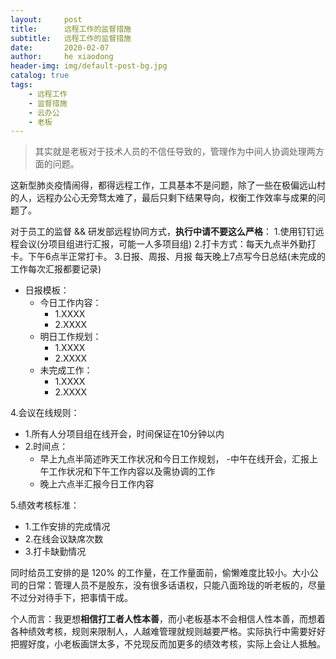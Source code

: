 ```yaml
---
layout:     post
title:      远程工作的监督措施
subtitle:   远程工作的监督措施
date:       2020-02-07
author:     he xiaodong
header-img: img/default-post-bg.jpg
catalog: true
tags:
    - 远程工作
    - 监督措施
    - 云办公
    - 老板
---
```


> 其实就是老板对于技术人员的不信任导致的，管理作为中间人协调处理两方面的问题。

这新型肺炎疫情闹得，都得远程工作，工具基本不是问题，除了一些在极偏远山村的人，远程办公心无旁骛太难了，最后只剩下结果导向，权衡工作效率与成果的问题了。

对于员工的监督 && 研发部远程协同方式，**执行中请不要这么严格**：
1.使用钉钉远程会议(分项目组进行汇报，可能一人多项目组) 
2.打卡方式：每天九点半外勤打卡。下午6点半正常打卡。 
3.日报、周报、月报 每天晚上7点写今日总结(未完成的工作每次汇报都要记录) 
- 日报模板： 
    - 今日工作内容： 
        - 1.XXXX 
        - 2.XXXX 
    - 明日工作规划： 
        - 1.XXXX 
        - 2.XXXX 
    - 未完成工作： 
        - 1.XXXX 
        - 2.XXXX 

4.会议在线规则： 
- 1.所有人分项目组在线开会，时间保证在10分钟以内 
- 2.时间点：
    - 早上九点半简述昨天工作状况和今日工作规划， 
    -中午在线开会，汇报上午工作状况和下午工作内容以及需协调的工作 
    - 晚上六点半汇报今日工作内容 

5.绩效考核标准： 
- 1.工作安排的完成情况 
- 2.在线会议缺席次数 
- 3.打卡缺勤情况

同时给员工安排的是 120% 的工作量，在工作量面前，偷懒难度比较小。大小公司的日常：管理人员不是股东，没有很多话语权，只能八面玲珑的听老板的，尽量不过分对待手下，把事情干成。

个人而言：我更想**相信打工者人性本善**，而小老板基本不会相信人性本善，而想着各种绩效考核，规则来限制人，人越难管理就规则越要严格。实际执行中需要好好把握好度，小老板画饼太多，不兑现反而加更多的绩效考核，实际上会让人抵触。
